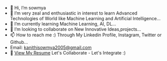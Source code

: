 - 👋 Hi, I’m sowmya 
- 👀 I’m very zeal and enthusiastic in interest to learn Advanced Technologies of World like Machine Learning and Artificial Intelligence...
- 🌱 I’m currently learning Machine Learning, AI, DL...
- 💞️ I’m looking to collaborate on New Innovative Ideas,projects...
- 📫 How to reach me :) Through My Linkedin Profile, Instagram, Twitter or Github...
- Email: kanithisowmya2005@gmail.com
- 📄 [View My Resume](https://github.com/sowmya13531/sowmya13531/blob/main/Sowmya%20Kanithi%20Resume.pdf)
Let's Collaborate - Let's Integrate :)

